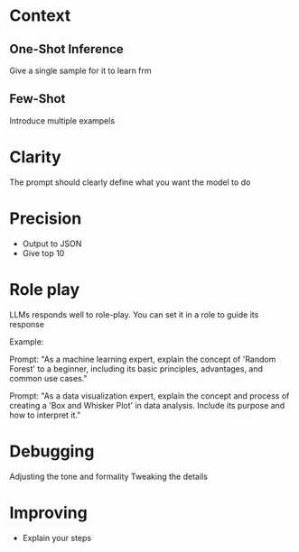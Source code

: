 

# Context
## One-Shot Inference
Give a single sample for it to learn frm

## Few-Shot 
Introduce multiple exampels



# Clarity
The prompt should clearly define what you want the model to do

# Precision
* Output to JSON
* Give top 10

# Role play
LLMs responds well to role-play. You can set it in a role to guide its response

Example:

Prompt: "As a machine learning expert, explain the concept of 'Random Forest' to a beginner, including its basic principles, advantages, and common use cases."

Prompt: "As a data visualization expert, explain the concept and process of creating a 'Box and Whisker Plot' in data analysis. Include its purpose and how to interpret it."

# Debugging 
Adjusting the tone and formality
Tweaking the details

# Improving
* Explain your steps
